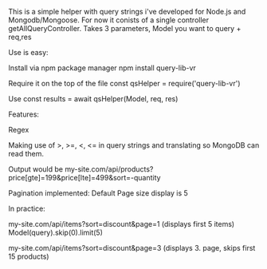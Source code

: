 This is a simple helper with query strings i've developed for Node.js and Mongodb/Mongoose. For now it conists of a single controller getAllQueryController.
Takes 3 parameters, Model you want to query + req,res

Use is easy:

Install via npm package manager
npm install query-lib-vr

Require it on the top of the file
const qsHelper = require('query-lib-vr')

Use
const results = await qsHelper(Model, req, res)

Features:

Regex

Making use of >, >=, <, <= in query strings and translating so MongoDB can read them.

Output would be
my-site.com/api/products?price[gte]=199&price[lte]=499&sort=-quantity

Pagination implemented:
Default Page size display is 5

In practice:

my-site.com/api/items?sort=discount&page=1
(displays first 5 items)
Model(query).skip(0).limit(5)

my-site.com/api/items?sort=discount&page=3
(displays 3. page, skips first 15 products)
